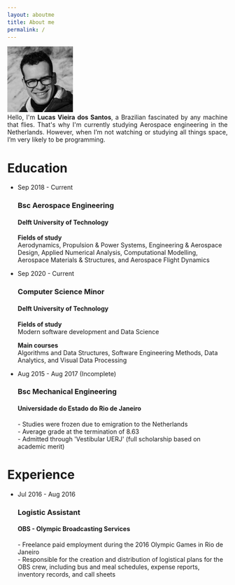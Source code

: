 ```yaml
---
layout: aboutme
title: About me
permalink: /
---
```

<link rel="stylesheet" href="https://cdnjs.cloudflare.com/ajax/libs/font-awesome/4.7.0/css/font-awesome.min.css">
<script type="text/javascript" src="assets/js/script-aboutme.js"></script>
<!-- <script>


</script>
-->
<style>

.showmore:hover{
cursor: pointer;
}

.SocialLink  a:visited,.SocialLink  a:link,.SocialLink  a:active, .SocialLink .showmore:visited, .SocialLink .showmore:link,  .SocialLink .showmore:visited{
text-decoration: none;
color: black;
font-weight:bold;
}

.SocialLink a:hover, .SocialLink .showmore:hover{
color: gray;
}

img {
border-radius: 50%;
}

/* Styling */
.timeline {
margin: 4em auto;
position: relative;
max-width: 46em;
}

.timeline:before {
background-color: black;
content: '';
margin-left: -1px;
position: absolute;
top: 0;
left: 0em;
width: 2px;
height: 100%;
}

.timeline-event {
position: relative;
}

.timeline-event-copy {
padding-top: 2em;
padding-left: 2em;
/*padding-top: 2em;*/
position: relative;
top: -1.875em;
left: 0em;
width: 100%;
}

.timeline-event-copy h3 {
font-size: 1.75em;
margin-bottom: 0.4em;
}

.timeline-event-copy h4 {
font-size: 1.2em;
margin-bottom: 1.2em;
}

.timeline-event-copy strong {
font-weight: 700;
}

.timeline-event-copy p:not(.timeline-event-thumbnail) {
padding-bottom: 1em;
}


.timeline-event-thumbnail {
color: white;
font-size: 0.88em;
background-color: black;
display: inline-block;
margin-bottom: 1.2em;
padding: 0.25em 1em 0.25em 1em;
}

ul{
list-style: none;
}


</style>



<div class="container">
  
  <div class="row d-flex justify-content-center">
    <div class="col-12  p-0 " >
      <div class='row d-flex justify-content-center mt-2 '>
        <img src="/assets/images/me.jpg" alt=""  style="width:150px;height: 150px">
      </div>
    <!--   <div class='row mt-4 SocialLink d-flex justify-content-around px-5 mx-2 '>
        <a  href="mailto:lucas6eng@gmail.com" title="Email" target="\_blank" ><i class="fa fa-envelope fa-lg" aria-hidden="true"></i></a>
        <a  href="https://www.linkedin.com/in/lucasvsantos/" title="LinkedIn" target="\_blank"><i class="fa fa-linkedin fa-lg" aria-hidden="true"></i></a>
        <a  href="https://github.com/iamlucassantos" title="GitHub" target="\_blank"><i class="fa fa-github fa-lg" aria-hidden="true"></i></a>
        <a  href="https://lucas6eng.myportfolio.com/" title="Behance" target="\_blank"><i class="fa fa-behance fa-lg" aria-hidden="true"></i></a>
        <a  href="{{ site.url }}/download/LucasSantosCV.pdf" title="Resume" target="\_blank"><i class="fa fa-id-card fa-lg" aria-hidden="true"></i></a>
      </div> -->
    </div>
  </div>

  <div class="row mt-3 d-flex justify-content-center">
    <div class="col-12 " style=' text-align: justify;' >
      Hello, I'm <b>Lucas Vieira dos Santos</b>, a Brazilian fascinated by any machine that flies. That's why I'm currently studying Aerospace engineering in the Netherlands. However, when I’m not watching or studying all things space, I’m very likely to be programming.
      <!-- With Python, my go-to language, I've worked on many types of projects, such as engineering design, game development, and the creation of web applications. At the moment, I’m focusing on data science and how to use Python for Machine Learning. -->
    </div>
  </div>

  <div class="row mt-3 d-flex justify-content-center">
    <div class="col-12 col-lg-6 p-0" >
      <div class='row  SocialLink d-flex justify-content-around px-5 mx-2 '>
        <a  href="mailto:lucas6eng@gmail.com" title="Email" target="\_blank" ><i class="fa fa-envelope fa-lg" aria-hidden="true"></i></a>
        <a  href="https://www.linkedin.com/in/lucasvsantos/" title="LinkedIn" target="\_blank"><i class="fa fa-linkedin fa-lg" aria-hidden="true"></i></a>
        <a  href="https://github.com/iamlucassantos" title="GitHub" target="\_blank"><i class="fa fa-github fa-lg" aria-hidden="true"></i></a>
        <a  href="https://lucas6eng.myportfolio.com/" title="Behance" target="\_blank"><i class="fa fa-behance fa-lg" aria-hidden="true"></i></a>
        <a  href="{{ site.url }}/download/LucasSantosCV.pdf" title="Resume" target="\_blank"><i class="fa fa-id-card fa-lg" aria-hidden="true"></i></a>
      </div>
    </div>
  </div>


</div>


<div id='cv' class="pt-4 mt-4" style="display: block;">
  <div class="container">
    <h1>Education</h1>
    <ul class="timeline mt-4">
      <li class="timeline-event">
        <!-- <label class="timeline-event-icon"></label> -->
        <p class="timeline-event-thumbnail">Sep 2018 - Current</p>
        <div class="timeline-event-copy">
          <!-- <p class="timeline-event-thumbnail">Sep 2018 - Current</p> -->
          <h3>Bsc Aerospace Engineering </h3>
          <h4>Delft University of Technology</h4>
          <p><strong>Fields of study</strong><br>Aerodynamics, Propulsion & Power Systems, Engineering & Aerospace Design, Applied Numerical Analysis, Computational Modelling, Aerospace Materials &
          Structures, and Aerospace Flight Dynamics</p>
        </div>
      </li>
      <li class="timeline-event">
        <!-- <label class="timeline-event-icon"></label> -->
        <p class="timeline-event-thumbnail">Sep 2020 - Current</p>
        <div class="timeline-event-copy">
          <h3>Computer Science Minor</h3>
          <h4>Delft University of Technology</h4>
          <p><strong>Fields of study</strong><br>Modern software development and Data Science</p>
          <p><strong>Main courses</strong><br>Algorithms and Data Structures, Software Engineering Methods, Data Analytics, and Visual Data Processing</p>
        </div>
      </li>
      <li class="timeline-event">
             <p class="timeline-event-thumbnail">Aug 2015 - Aug 2017 (Incomplete)</p>     
        <div class="timeline-event-copy">
          <h3>Bsc Mechanical Engineering</h3>
          <h4>Universidade do Estado do Rio de Janeiro</h4>
          <p>- Studies were frozen due to emigration to the Netherlands<br>
            - Average grade at the termination of 8.63 <br>
          - Admitted through 'Vestibular UERJ' (full scholarship based on academic merit)</p>
        </div>
      </li>
    </ul>
  </div>
  

  <div class="container">
    <h1>Experience</h1>
    <ul class="timeline mt-4">
      <li class="timeline-event">
       <p class="timeline-event-thumbnail">Jul 2016 - Aug 2016</p>
        <div class="timeline-event-copy">
          <h3>Logistic Assistant </h3>
          <h4>OBS - Olympic Broadcasting Services</h4>
          <p>
            - Freelance paid employment during the 2016 Olympic Games in Rio de Janeiro<br>
          - Responsible for the creation and distribution of logistical plans for the OBS crew, including bus and meal schedules, expense reports, inventory records, and call sheets<br></p>
        </div>
      </li>
    </ul>
  </div>
  
  <div class='container SocialLink'>
      <div class="row d-flex justify-content-center" >
        <i  class="showmore fa fa-chevron-up fa-2x" aria-hidden="true" onclick="toggle_less()"></i>
      </div>
  </div>
  
</div>



<div class='container SocialLink' id='showmoreCont' style="display: inline">
    <div class=" row mt-4 d-flex justify-content-center"  >
      <i class="showmore fa fa-chevron-down fa-2x" aria-hidden="true" onclick="toggle_more()"></i>
    </div>
</div>